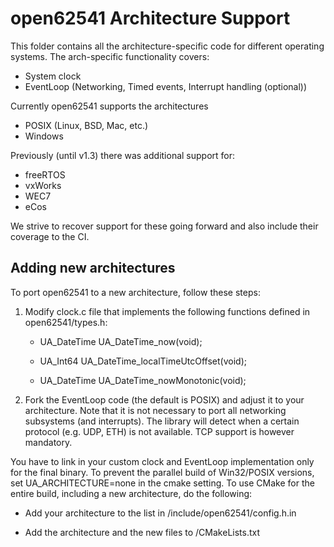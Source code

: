 # open62541 Architecture Support

This folder contains all the architecture-specific code for different operating
systems. The arch-specific functionality covers:

- System clock
- EventLoop (Networking, Timed events, Interrupt handling (optional))

Currently open62541 supports the architectures

- POSIX (Linux, BSD, Mac, etc.)
- Windows

Previously (until v1.3) there was additional support for:

- freeRTOS
- vxWorks
- WEC7
- eCos

We strive to recover support for these going forward and also include their
coverage to the CI.

## Adding new architectures

To port open62541 to a new architecture, follow these steps:

1. Modify clock.c file that implements the following functions defined in
   open62541/types.h:

   - UA_DateTime UA_DateTime_now(void);
   
   - UA_Int64 UA_DateTime_localTimeUtcOffset(void);
   
   - UA_DateTime UA_DateTime_nowMonotonic(void);

2. Fork the EventLoop code (the default is POSIX) and adjust it to your
   architecture. Note that it is not necessary to port all networking subsystems
   (and interrupts). The library will detect when a certain protocol (e.g. UDP,
   ETH) is not available. TCP support is however mandatory.

You have to link in your custom clock and EventLoop implementation only for the
final binary. To prevent the parallel build of Win32/POSIX versions, set
UA_ARCHITECTURE=none in the cmake setting. To use CMake for the entire build,
including a new architecture, do the following:

- Add your architecture to the list in /include/open62541/config.h.in

- Add the architecture and the new files to /CMakeLists.txt
